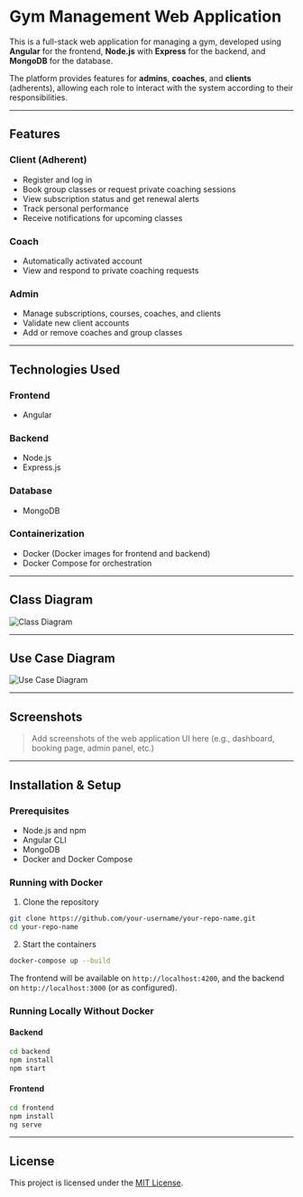 # Gym Management Web Application

This is a full-stack web application for managing a gym, developed using **Angular** for the frontend, **Node.js** with **Express** for the backend, and **MongoDB** for the database.

The platform provides features for **admins**, **coaches**, and **clients** (adherents), allowing each role to interact with the system according to their responsibilities.

---

## Features

### Client (Adherent)
- Register and log in
- Book group classes or request private coaching sessions
- View subscription status and get renewal alerts
- Track personal performance
- Receive notifications for upcoming classes

### Coach
- Automatically activated account
- View and respond to private coaching requests

### Admin
- Manage subscriptions, courses, coaches, and clients
- Validate new client accounts
- Add or remove coaches and group classes

---

## Technologies Used

### Frontend
- Angular

### Backend
- Node.js
- Express.js

### Database
- MongoDB

### Containerization
- Docker (Docker images for frontend and backend)
- Docker Compose for orchestration

---

## Class Diagram

![Class Diagram](https://github.com/user-attachments/assets/89bfc084-5d0f-404a-985c-27b3d4315e1d)

---

## Use Case Diagram

![Use Case Diagram](https://github.com/user-attachments/assets/5030cc20-fe5e-48cb-ba8e-1eca4e332fe5)

---

## Screenshots

> Add screenshots of the web application UI here (e.g., dashboard, booking page, admin panel, etc.)

---

## Installation & Setup

### Prerequisites
- Node.js and npm
- Angular CLI
- MongoDB
- Docker and Docker Compose

### Running with Docker

1. Clone the repository

```bash
git clone https://github.com/your-username/your-repo-name.git
cd your-repo-name
```

2. Start the containers

```bash
docker-compose up --build
```

The frontend will be available on `http://localhost:4200`, and the backend on `http://localhost:3000` (or as configured).

### Running Locally Without Docker

#### Backend

```bash
cd backend
npm install
npm start
```

#### Frontend

```bash
cd frontend
npm install
ng serve
```

---

## License

This project is licensed under the [MIT License](LICENSE).
